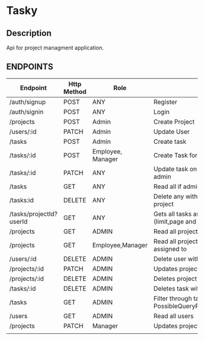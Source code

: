 # Tasky

## Description
 Api for project managment application.

## ENDPOINTS
| Endpoint                | Http Method | Role              | Service                                                                   |
|-------------------------|-------------|-------------------|---------------------------------------------------------------------------|
| /auth/signup            | POST        | ANY               | Register                                                                  |
| /auth/signin            | POST        | ANY               | Login                                                                     |
| /projects               | POST        | Admin             | Create Project                                                            |
| /users/:id              | PATCH       | Admin             | Update User                                                               |
| /tasks                  | POST        | Admin             | Create task                                                               |
| /tasks/:id              | POST        | Employee, Manager | Create Task for project with id (if assigned)                             |
| /tasks/:id              | PATCH       | ANY               | Update task on assigned project if user, ony any if admin                 |
| /tasks                  | GET         | ANY               | Read all if admin, on assigned projects if user                           |
| /tasks:id               | DELETE      | ANY               | Delete any with id if admin otherwise if assigned to project              |
| /tasks/projectId?userId | GET         | ANY               | Gets all tasks assigned to userId,query params:(limit,page and userId)    |
| /projects               | GET         | ADMIN             | Read all projects and users and their roles                               |
| /projects               | GET         | Employee,Manager  | Read all projects and users on projects that they are assigned to         |
| /users/:id              | DELETE      | ADMIN             | Delete user with given id                                                 |
| /projects/:id           | PATCH       | ADMIN             | Updates project with given id                                             |
| /projects/:id           | DELETE      | ADMIN             | Deletes project with given id                                             |
| /tasks/:id              | DELETE      | ADMIN             | Deletes task with given id                                                |
| /tasks                  | GET         | ADMIN             | Filter through tasks, PossibleQueryParams(assignees,completed,title,sort) |
| /users                  | GET         | ADMIN             | Read all users                                                            |
| /projects               | PATCH       | Manager           | Updates project                                                           |
|                         |             |                   |                                                                           |
